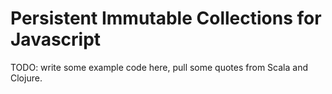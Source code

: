 Persistent Immutable Collections for Javascript
============

TODO: write some example code here, pull some quotes from Scala and Clojure.
